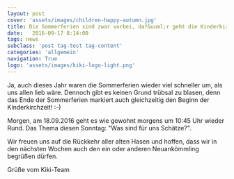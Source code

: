 ```yaml
---
layout: post
cover: 'assets/images/children-happy-autumn.jpg'
title: Die Sommerferien sind zwar vorbei, daf&uuml;r geht die Kinderkirche aber wieder los!
date:   2016-09-17 8:14:00
tags: news
subclass: 'post tag-test tag-content'
categories: 'allgemein'
navigation: True
logo: 'assets/images/kiki-logo-light.png'
---
```


Ja, auch dieses Jahr waren die Sommerferien wieder viel schneller um, als uns allen lieb w&auml;re.
Dennoch gibt es keinen Grund tr&uuml;bsal zu blasen, denn das Ende der Sommerferien markiert auch gleichzeitig den Beginn der Kinderkirchzeit! :-)

Morgen, am 18.09.2016 geht es wie gewohnt morgens um 10:45 Uhr wieder Rund. Das Thema diesen Sonntag: "Was sind f&uuml;r uns Sch&auml;tze?".

Wir freuen uns auf die R&uuml;ckkehr aller alten Hasen und hoffen, dass wir in den n&auml;chsten Wochen auch den ein oder anderen Neuank&ouml;mmling begr&uuml;&szlig;en d&uuml;rfen.


Gr&uuml;&szlig;e vom Kiki-Team